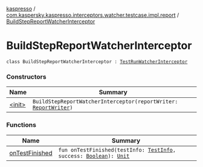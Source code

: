 [kaspresso](../../index.md) / [com.kaspersky.kaspresso.interceptors.watcher.testcase.impl.report](../index.md) / [BuildStepReportWatcherInterceptor](./index.md)

# BuildStepReportWatcherInterceptor

`class BuildStepReportWatcherInterceptor : `[`TestRunWatcherInterceptor`](../../com.kaspersky.kaspresso.interceptors.watcher.testcase/-test-run-watcher-interceptor/index.md)

### Constructors

| Name | Summary |
|---|---|
| [&lt;init&gt;](-init-.md) | `BuildStepReportWatcherInterceptor(reportWriter: `[`ReportWriter`](../../com.kaspersky.kaspresso.report/-report-writer/index.md)`)` |

### Functions

| Name | Summary |
|---|---|
| [onTestFinished](on-test-finished.md) | `fun onTestFinished(testInfo: `[`TestInfo`](../../com.kaspersky.kaspresso.testcases.models.info/-test-info/index.md)`, success: `[`Boolean`](https://kotlinlang.org/api/latest/jvm/stdlib/kotlin/-boolean/index.html)`): `[`Unit`](https://kotlinlang.org/api/latest/jvm/stdlib/kotlin/-unit/index.html) |
